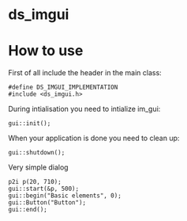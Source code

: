 # ds_imgui

# How to use

First of all include the header in the main class:
```
#define DS_IMGUI_IMPLEMENTATION
#include <ds_imgui.h>
```

During intialisation you need to intialize im_gui:
```
gui::init();
```

When your application is done you need to clean up:
```
gui::shutdown();
```

Very simple dialog
```
p2i p(20, 710);
gui::start(&p, 500);
gui::begin("Basic elements", 0);
gui::Button("Button");
gui::end();
```
